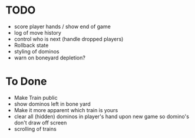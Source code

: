 
# TODO 
* score player hands / show end of game
* log of move history
* control who is next (handle dropped players)
* Rollback state
* styling of dominos
* warn on boneyard depletion?

# To Done
* Make Train public
* show dominos left in bone yard
* Make it more apparent which train is yours
* clear all (hidden) dominos in player's hand upon new game so domino's don't draw off screen
* scrolling of trains
